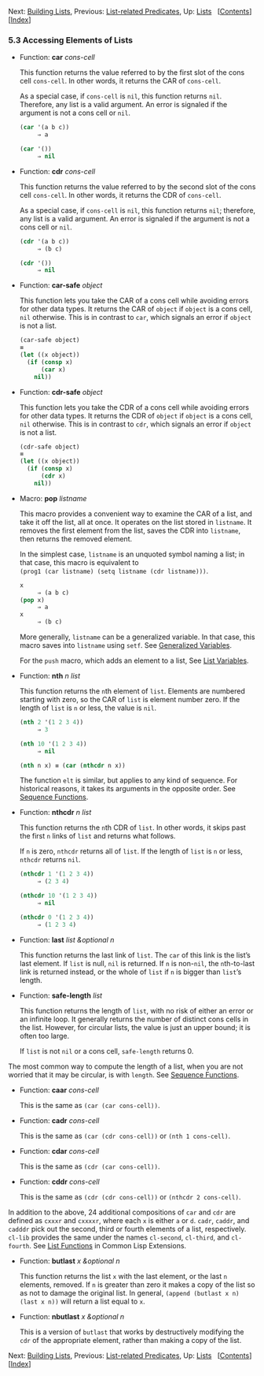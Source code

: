 

Next: [Building Lists](Building-Lists.html), Previous: [List-related Predicates](List_002drelated-Predicates.html), Up: [Lists](Lists.html)   \[[Contents](index.html#SEC_Contents "Table of contents")]\[[Index](Index.html "Index")]

### 5.3 Accessing Elements of Lists

*   Function: **car** *cons-cell*

    This function returns the value referred to by the first slot of the cons cell `cons-cell`. In other words, it returns the CAR of `cons-cell`.

    As a special case, if `cons-cell` is `nil`, this function returns `nil`. Therefore, any list is a valid argument. An error is signaled if the argument is not a cons cell or `nil`.

    ```lisp
    (car '(a b c))
         ⇒ a
    ```

    ```lisp
    (car '())
         ⇒ nil
    ```

<!---->

*   Function: **cdr** *cons-cell*

    This function returns the value referred to by the second slot of the cons cell `cons-cell`. In other words, it returns the CDR of `cons-cell`.

    As a special case, if `cons-cell` is `nil`, this function returns `nil`; therefore, any list is a valid argument. An error is signaled if the argument is not a cons cell or `nil`.

    ```lisp
    (cdr '(a b c))
         ⇒ (b c)
    ```

    ```lisp
    (cdr '())
         ⇒ nil
    ```

<!---->

*   Function: **car-safe** *object*

    This function lets you take the CAR of a cons cell while avoiding errors for other data types. It returns the CAR of `object` if `object` is a cons cell, `nil` otherwise. This is in contrast to `car`, which signals an error if `object` is not a list.

    ```lisp
    (car-safe object)
    ≡
    (let ((x object))
      (if (consp x)
          (car x)
        nil))
    ```

<!---->

*   Function: **cdr-safe** *object*

    This function lets you take the CDR of a cons cell while avoiding errors for other data types. It returns the CDR of `object` if `object` is a cons cell, `nil` otherwise. This is in contrast to `cdr`, which signals an error if `object` is not a list.

    ```lisp
    (cdr-safe object)
    ≡
    (let ((x object))
      (if (consp x)
          (cdr x)
        nil))
    ```

<!---->

*   Macro: **pop** *listname*

    This macro provides a convenient way to examine the CAR of a list, and take it off the list, all at once. It operates on the list stored in `listname`. It removes the first element from the list, saves the CDR into `listname`, then returns the removed element.

    In the simplest case, `listname` is an unquoted symbol naming a list; in that case, this macro is equivalent to `(prog1 (car listname) (setq listname (cdr listname)))`.

    ```lisp
    x
         ⇒ (a b c)
    (pop x)
         ⇒ a
    x
         ⇒ (b c)
    ```

    More generally, `listname` can be a generalized variable. In that case, this macro saves into `listname` using `setf`. See [Generalized Variables](Generalized-Variables.html).

    For the `push` macro, which adds an element to a list, See [List Variables](List-Variables.html).

<!---->

*   Function: **nth** *n list*

    This function returns the `n`th element of `list`. Elements are numbered starting with zero, so the CAR of `list` is element number zero. If the length of `list` is `n` or less, the value is `nil`.

    ```lisp
    (nth 2 '(1 2 3 4))
         ⇒ 3
    ```

    ```lisp
    (nth 10 '(1 2 3 4))
         ⇒ nil

    (nth n x) ≡ (car (nthcdr n x))
    ```

    The function `elt` is similar, but applies to any kind of sequence. For historical reasons, it takes its arguments in the opposite order. See [Sequence Functions](Sequence-Functions.html).

<!---->

*   Function: **nthcdr** *n list*

    This function returns the `n`th CDR of `list`. In other words, it skips past the first `n` links of `list` and returns what follows.

    If `n` is zero, `nthcdr` returns all of `list`. If the length of `list` is `n` or less, `nthcdr` returns `nil`.

    ```lisp
    (nthcdr 1 '(1 2 3 4))
         ⇒ (2 3 4)
    ```

    ```lisp
    (nthcdr 10 '(1 2 3 4))
         ⇒ nil
    ```

    ```lisp
    (nthcdr 0 '(1 2 3 4))
         ⇒ (1 2 3 4)
    ```

<!---->

*   Function: **last** *list \&optional n*

    This function returns the last link of `list`. The `car` of this link is the list’s last element. If `list` is null, `nil` is returned. If `n` is non-`nil`, the `n`th-to-last link is returned instead, or the whole of `list` if `n` is bigger than `list`’s length.

<!---->

*   Function: **safe-length** *list*

    This function returns the length of `list`, with no risk of either an error or an infinite loop. It generally returns the number of distinct cons cells in the list. However, for circular lists, the value is just an upper bound; it is often too large.

    If `list` is not `nil` or a cons cell, `safe-length` returns 0.

The most common way to compute the length of a list, when you are not worried that it may be circular, is with `length`. See [Sequence Functions](Sequence-Functions.html).

*   Function: **caar** *cons-cell*

    This is the same as `(car (car cons-cell))`.

<!---->

*   Function: **cadr** *cons-cell*

    This is the same as `(car (cdr cons-cell))` or `(nth 1 cons-cell)`.

<!---->

*   Function: **cdar** *cons-cell*

    This is the same as `(cdr (car cons-cell))`.

<!---->

*   Function: **cddr** *cons-cell*

    This is the same as `(cdr (cdr cons-cell))` or `(nthcdr 2 cons-cell)`.

In addition to the above, 24 additional compositions of `car` and `cdr` are defined as `cxxxr` and `cxxxxr`, where each `x` is either `a` or `d`. `cadr`, `caddr`, and `cadddr` pick out the second, third or fourth elements of a list, respectively. `cl-lib` provides the same under the names `cl-second`, `cl-third`, and `cl-fourth`. See [List Functions](https://www.gnu.org/software/emacs/manual/html_node/cl/List-Functions.html#List-Functions) in Common Lisp Extensions.

*   Function: **butlast** *x \&optional n*

    This function returns the list `x` with the last element, or the last `n` elements, removed. If `n` is greater than zero it makes a copy of the list so as not to damage the original list. In general, `(append (butlast x n) (last x n))` will return a list equal to `x`.

<!---->

*   Function: **nbutlast** *x \&optional n*

    This is a version of `butlast` that works by destructively modifying the `cdr` of the appropriate element, rather than making a copy of the list.

Next: [Building Lists](Building-Lists.html), Previous: [List-related Predicates](List_002drelated-Predicates.html), Up: [Lists](Lists.html)   \[[Contents](index.html#SEC_Contents "Table of contents")]\[[Index](Index.html "Index")]
